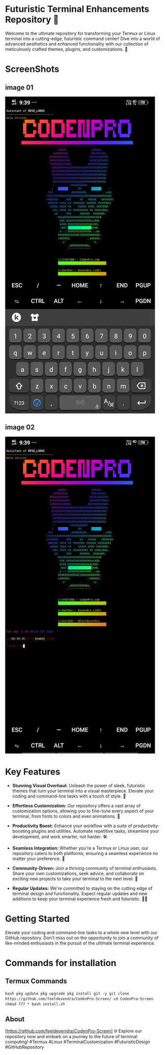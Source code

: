 # Futuristic Terminal Enhancements Repository 🚀

Welcome to the ultimate repository for transforming your Termux or Linux terminal into a cutting-edge, futuristic command center! Dive into a world of advanced aesthetics and enhanced functionality with our collection of meticulously crafted themes, plugins, and customizations. 🌟

# ScreenShots 
## image 01 
![sreenshot 01](https://github.com/feeldevendra/CodenPro-Screen/blob/main/Screenshot_20230905_093947.jpg)
## image 02 
![Screenshot 02](https://github.com/feeldevendra/CodenPro-Screen/blob/main/Screenshot_20230905_093940.jpg)

# Key Features
- **Stunning Visual Overhaul:** Unleash the power of sleek, futuristic themes that turn your terminal into a visual masterpiece. Elevate your coding and command-line tasks with a touch of style. 💫

- **Effortless Customization:** Our repository offers a vast array of customization options, allowing you to fine-tune every aspect of your terminal, from fonts to colors and even animations. 🌈

- **Productivity Boost:** Enhance your workflow with a suite of productivity-boosting plugins and utilities. Automate repetitive tasks, streamline your development, and work smarter, not harder. 🛠️

- **Seamless Integration:** Whether you're a Termux or Linux user, our repository caters to both platforms, ensuring a seamless experience no matter your preference. 🔄

- **Community-Driven:** Join a thriving community of terminal enthusiasts. Share your own customizations, seek advice, and collaborate on exciting new projects to take your terminal to the next level. 🤝

- **Regular Updates:** We're committed to staying on the cutting edge of terminal design and functionality. Expect regular updates and new additions to keep your terminal experience fresh and futuristic. 🔄✨

# Getting Started
Elevate your coding and command-line tasks to a whole new level with our GitHub repository. Don't miss out on the opportunity to join a community of like-minded enthusiasts in the pursuit of the ultimate terminal experience.
# Commands for installation 
## Termux Commands 
``bash
pkg update
pkg upgrade
pkg install git -y
git clone https://github.com/feeldevendra/CodenPro-Screen/
cd CodenPro-Screen
chmod 777 *
bash install.sh``

## About
[https://github.com/feeldevendra/CodenPro-Screen]
🌐 Explore our repository now and embark on a journey to the future of terminal computing! #Termux #Linux #TerminalCustomization #FuturisticDesign #GitHubRepository
